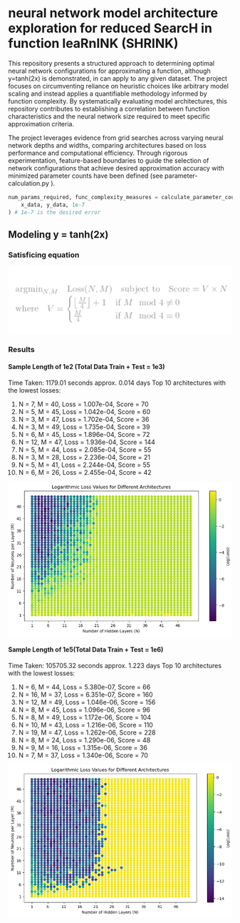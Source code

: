 # neural network model architecture exploration for reduced SearcH in function leaRnINK (SHRINK)
This repository presents a structured approach to determining optimal neural network configurations for approximating a function, although y=tanh(2x) is demonstrated, in can apply to any given dataset. The project focuses on circumventing reliance on heuristic choices like arbitrary model scaling and instead applies a quantifiable methodology informed by function complexity. By systematically evaluating model architectures, this repository contributes to establishing a correlation between function characteristics and the neural network size required to meet specific approximation criteria.

The project leverages evidence from grid searches across varying neural network depths and widths, comparing architectures based on loss performance and computational efficiency. Through rigorous experimentation, feature-based boundaries to guide the selection of network configurations that achieve desired approximation accuracy with minimized parameter counts have been defined (see parameter-calculation.py ).

``` python
num_params_required, func_complexity_measures = calculate_parameter_count_direct(
    x_data, y_data, 1e-7
) # 1e-7 is the desired error
```

## Modeling y = tanh(2x)
### Satisficing equation
![Satisficing equation](./images/satisficing.png)

### Results
#### Sample Length of 1e2 (Total Data Train + Test = 1e3)
Time Taken: 1179.01 seconds approx. 0.014 days
Top 10 architectures with the lowest losses:

1. N = 7, M = 40, Loss = 1.007e-04, Score = 70
2. N = 5, M = 45, Loss = 1.042e-04, Score = 60
3. N = 3, M = 47, Loss = 1.702e-04, Score = 36
4. N = 3, M = 49, Loss = 1.735e-04, Score = 39
5. N = 6, M = 45, Loss = 1.896e-04, Score = 72
6. N = 12, M = 47, Loss = 1.936e-04, Score = 144
7. N = 5, M = 44, Loss = 2.085e-04, Score = 55
8. N = 3, M = 28, Loss = 2.236e-04, Score = 21
9. N = 5, M = 41, Loss = 2.244e-04, Score = 55
10. N = 6, M = 26, Loss = 2.455e-04, Score = 42

![Grid Search Plot](./images/grid-search-plot-100.png)

#### Sample Length of 1e5(Total Data Train + Test = 1e6)
Time Taken: 105705.32 seconds approx. 1.223 days
Top 10 architectures with the lowest losses:

1. N = 6, M = 44, Loss = 5.380e-07, Score = 66
2. N = 16, M = 37, Loss = 6.351e-07, Score = 160
3. N = 12, M = 49, Loss = 1.046e-06, Score = 156
4. N = 8, M = 45, Loss = 1.096e-06, Score = 96
5. N = 8, M = 49, Loss = 1.172e-06, Score = 104
6. N = 10, M = 43, Loss = 1.216e-06, Score = 110
7. N = 19, M = 47, Loss = 1.262e-06, Score = 228
8. N = 8, M = 24, Loss = 1.290e-06, Score = 48
9. N = 9, M = 16, Loss = 1.315e-06, Score = 36
10. N = 7, M = 37, Loss = 1.340e-06, Score = 70

![Grid Search Plot 10000](./images/grid-search-plot-10000.png)
